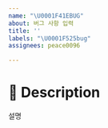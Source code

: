 ```yaml
---
name: "\U0001F41EBUG"
about: 버그 사항 입력
title: ''
labels: "\U0001F525bug"
assignees: peace0096

---
```


# 📖 Description
설명
